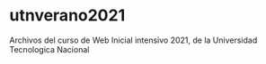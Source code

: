 # utnverano2021
Archivos del curso de Web Inicial intensivo 2021, de la Universidad Tecnologica Nacional
